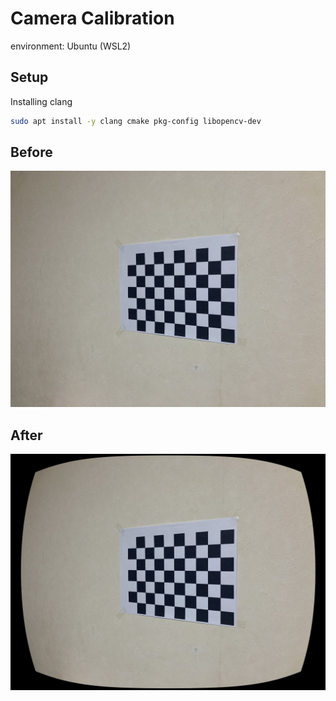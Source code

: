 # Camera Calibration
environment: Ubuntu (WSL2)

## Setup
Installing clang
```bash
sudo apt install -y clang cmake pkg-config libopencv-dev
```

## Before

![補正前](./img/calib04.jpeg)

## After

![補正後](./out/result.jpeg)
